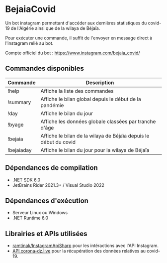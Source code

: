 # BejaiaCovid
Un bot instagram permettant d'accéder aux dernières statistiques du covid-19 de l'Algérie ainsi que de la wilaya de Béjaïa.

Pour exécuter une commande, il suffit de l'envoyer en message direct à l'instagram relié au bot.

Compte officiel du bot : https://www.instagram.com/bejaia_covid/

## Commandes disponibles

| Commande   | Description                                                      |
|------------|------------------------------------------------------------------|
| !help      | Affiche la liste des commandes                                   |
| !summary   | Affiche le bilan global depuis le début de la pandémie           |
| !day       | Affiche le bilan du jour                                         |
| !byage     | Affiche les données globale classées par tranche d'âge           |
| !bejaia    | Affiche le bilan de la wilaya de Béjaïa depuis le début du covid |
| !bejaiaday | Affiche le bilan du jour pour la wilaya de Béjaïa                |

## Dépendances de compilation

- .NET SDK 6.0
- JetBrains Rider 2021.3+ / Visual Studio 2022

## Dépendances d'exécution

- Serveur Linux ou Windows
- .NET Runtime 6.0

## Librairies et APIs utilisées
- [ramtinak/InstagramApiSharp](https://github.com/ramtinak/InstagramApiSharp) pour les intéractions avec l'API Instagram.
- [API corona-dz.live](https://api.corona-dz.live/) pour la récupération des données relatives au covid-19.